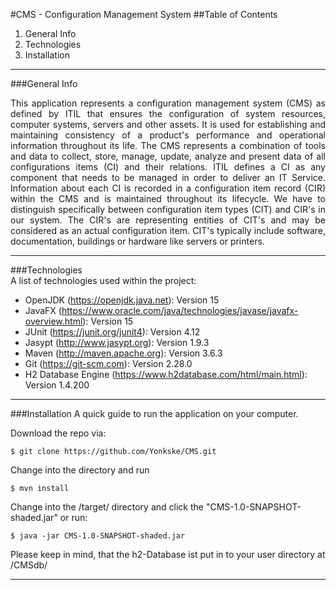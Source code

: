 #CMS - Configuration Management System
##Table of Contents
1. General Info
2. Technologies
3. Installation
***

###General Info
<p style="text-align: justify"> This application represents a configuration management system (CMS) as defined by ITIL that ensures the
configuration of system resources, computer systems, servers and other assets.
It is used for establishing and maintaining consistency of a product's performance and operational
information throughout its life.
The CMS represents a combination of tools and data to collect, store, manage, update, analyze and present
data of all configurations items (CI) and their relations. ITIL defines a CI as any component that
needs to be managed in order to deliver an IT Service. Information about each CI is recorded in a 
configuration item record (CIR) within the CMS and is maintained throughout its lifecycle.
We have to distinguish specifically between configuration item types (CIT) and CIR's in our system.
The CIR's are representing entities of CIT's and may be considered as an actual configuration item.
CIT's typically include software, documentation, buildings or hardware like servers or printers.
</p>

***

###Technologies  
A list of technologies used within the project:
* OpenJDK (https://openjdk.java.net): Version 15
* JavaFX (https://www.oracle.com/java/technologies/javase/javafx-overview.html): Version 15
* JUnit (https://junit.org/junit4): Version 4.12
* Jasypt (http://www.jasypt.org): Version 1.9.3
* Maven (http://maven.apache.org): Version 3.6.3
* Git (https://git-scm.com): Version 2.28.0
* H2 Database Engine (https://www.h2database.com/html/main.html): Version 1.4.200
***

###Installation
A quick guide to run the application on your computer.

Download the repo via:
```
$ git clone https://github.com/Yonkske/CMS.git
```
Change into the directory and run 
```
$ mvn install
```
Change into the /target/ directory and click the "CMS-1.0-SNAPSHOT-shaded.jar" or run:
```
$ java -jar CMS-1.0-SNAPSHOT-shaded.jar
```
Please keep in mind, that the h2-Database ist put in to your user directory at /CMSdb/
***


